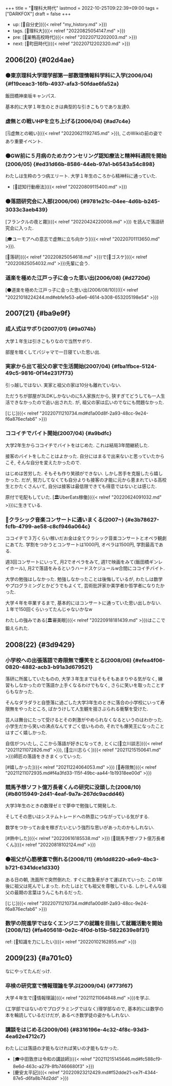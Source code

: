 +++
title = "🦊理科大時代"
lastmod = 2022-10-25T09:22:39+09:00
tags = ["DARKFOX"]
draft = false
+++

-   up: [🦊自分史]({{< relref "my_history.md" >}})
-   tags. [🔖理科大]({{< relref "20220825054147.md" >}})
-   pre: [🦊巣鴨高校時代]({{< relref "20220712202003.md" >}})
-   next: [🦊町田時代]({{< relref "20220712202320.md" >}})


## 2006(20) {#02d4ae}


### ⚫東京理科大学理学部第一部数理情報科学科に入学(2006/04) {#f19ceac3-16fb-4937-afa3-50fdae6fa52a}

飯田橋神楽坂キャンパス.

基本的に大学１年生のときは典型的な引きこもりであり友達0.


### 虚無との戦いHPを立ち上げる(2006/04) {#ad7c4e}

[🗒虚無との戦い]({{< relref "20220621192745.md" >}}), このWikiの前の姿であり重要イベント.


### ⚫GW前に５月病のためカウンセリング認知療法と精神科通院を開始(2006/05) {#ed31d66b-8586-44eb-97a1-b6543a54c898}

わたしは生粋のうつ病エリート. 大学１年生のころから精神科に通っていた.

-   [📝認知行動療法]({{< relref "20220809115400.md" >}})


### ⚫落語研究会に入部(2006/06) {#9781e21c-04ee-4d6b-b245-3033c3aeb439}

[フランクルの夜と霧]({{< relref "20220424220008.md" >}}) を読んで落語研究会に入った.

[🎓ユーモアへの意志で虚無に立ち向かう]({{< relref "20220701113650.md" >}}).

[🔖落研]({{< relref "20220825054618.md" >}})で[👨ゴスケ]({{< relref "20220825054032.md" >}})先輩に会う.


### 道楽を極めた江戸っ子に会った思い出(2006/08) {#d2720d}

[⚫道楽を極めた江戸っ子に会った思い出(2006/08/10)]({{< relref "20221018224244.md#ebfe1e53-a6e6-4614-b308-653205198e54" >}})


## 2007(21) {#ba9e9f}


### 成人式はサボり(2007/01) {#9a074b}

大学１年生は引きこもりなので当然サボり.

部屋を暗くしてパジャマで一日寝ていた思い出.


### 実家から出て祖父の家で生活開始(2007/04) {#fba1fbce-5124-49c5-9816-0f14e2317f73}

引っ越しではない. 実家と祖父の家は10分も離れていない.

ただうちが部屋が3LDKしかないのに5人家族だから, 狭すぎてどうしても一人生活できなかったので追い出された. が, 祖父の家は広いのでなにも問題なかった.

[じじ]({{< relref "20220711210734.md#d1a00d8f-2a93-48cc-9e24-f6a876ecfab6" >}})


### ココイチでバイト開始(2007/04) {#a9bdfc}

大学2年生からココイチでバイトをはじめた. これは結局3年間継続した.

接客のバイトをしたことはよかった. 自分にはまるで出来ないと思っていたからこそ, そんな自分を変えたかったので.

はじめは苦労した. そもそも作り笑顔ができない. しかし苦手を克服したら嬉しかった. だが, 努力してなくても自分よりも接客の才能に元から恵まれている高校生とかたくさんいて, 自分は接客は最低限できても得意ではないとは感じた.

原付で宅配もしていた. [🏛UberEats稼働]({{< relref "20220624091032.md" >}})に生きている.


### 🔴クラシック音楽コンサートに通いまくる(2007~) {#e3b78627-fcfb-4799-ae58-c8cf946a064c}

ココイチで３万くらい稼いだお金は全てクラシック音楽コンサートとオペラ観劇にあてた. 学割をつかうとコンサートは1000円, オペラは1500円, 学割最高である.

週3回コンサートにいって, 月2でオペラをみて, 週1で映画をみて(飯田橋ギンレイホール), 月2で落語をみるというハードスケジュールw合間にココイチバイト.

大学の勉強はしなかった. 勉強しなかったことは後悔しているが, わたしは数学やプログラミングとかどうでもよくて, 芸術批評家か美学者か哲学者になりたかった.

大学４年を卒業するまで, 基本的にはコンサートに通っていた思い出しかない. １年で150回くらいってたんじゃないかなw

わたしの強みである[🏛審美眼]({{< relref "20220918181439.md" >}})はここで鍛えられた.


## 2008(22) {#3d9429}


### 小学校への出張落語で寿限無で爆笑をとる(2008/06) {#efea4f06-0820-4882-acb3-b91a3d679521}

落研に所属していたものの, 大学３年生まではそもそもあまりやる気がなく, 練習もしなかったので落語か上手くなるわけでもなく, さらに笑いを取ったことすらもなかった.

そんなダラダラと自堕落に過ごした大学3年生のときに落合の小学校にいって寿限無をやったところ, ばかうけして人生観を揺さぶられる衝撃を受けた.

芸人は舞台にたって受けるとその刺激がやめられなくなるというのはわかった. 小学生だから笑いの沸点なんてすごく低いものの, それでも爆笑王になったことはすごく嬉しかった.

自信がついたし, ここから落語が好きになってき, とくに[👨立川談志]({{< relref "20211211072826.md" >}}), [👨立川志らく]({{< relref "20211215150641.md" >}})師匠の落語をききまくっていった.

[#嬉しかった]({{< relref "20211224064053.md" >}}) [📝寿限無]({{< relref "20211211072935.md#f4a3fd33-115f-49bc-aa44-1b19318ee00d" >}})


### 競馬予想ソフト億万長者くんの研究に没頭した(2008/10) {#b8015949-2d41-4eaf-9a7a-267dc9acdd46}

大学3年生のときの数理ゼミで夢中で勉強して開発した.

そしてその思いはシステムトレードへの熱意につながっている気がする.

数学をつかってお金を稼ぎたいという強烈な思いがあったのかもしれない.

[#熱中した]({{< relref "20220616185538.md" >}}) [🔖競馬予想ソフト億万長者くん]({{< relref "20220818102124.md" >}})


### ⚫祖父が心筋梗塞で倒れる(2008/11) {#b1dd8220-a6e9-4bc3-b721-6341dce1d330}

ある日の朝, 洗面所で突然倒れた. すぐに救急車がきて運ばれていった. この1年後に祖父は死んでしまった. わたしはとても祖父を尊敬している. しかしそんな祖父の最期の言葉はうんこもれるだった.

[じじ]({{< relref "20220711210734.md#d1a00d8f-2a93-48cc-9e24-f6a876ecfab6" >}})


### 数学の院進学ではなくエンジニアの就職を目指して就職活動を開始(2008/12) {#fa405618-0e2c-4f0d-b15b-5822639e8f31}

ref: [🦊知識を力にしたい]({{< relref "20220102162855.md" >}})


## 2009(23) {#a701c0}

なにやってたんだっけ.


### 卒検の研究室で情報理論を学ぶ(2009/04) {#773f67}

大学４年生で[📝情報理論]({{< relref "20211211064848.md" >}})を学ぶ.

(工学部ではないのでプログラミングではなく)理学部なので, 基本的には数学の本を輪読しているだけだが, あるべき数学徒の姿かもしれない.


### 講談をはじめる(2009/06) {#8316196e-4c32-4f8c-93d3-4ea62e4712c7}

わたしには落語の才能もなければ笑いの才能もなかった.

-   [🎓中田敦彦は令和の講談師]({{< relref "20211215145646.md#fc588cf9-8e6d-463c-a279-8fb7466680f3" >}})
-   [慶安太平記]({{< relref "20220923212429.md#f52dde21-ce7f-4344-87e5-d6fa8b74d2dd" >}})
